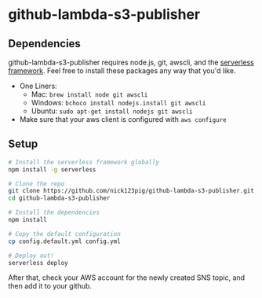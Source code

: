 github-lambda-s3-publisher
==========================

## Dependencies
github-lambda-s3-publisher requires node.js, git, awscli, and the [serverless framework](https://serverless.com/). Feel free to install these packages any way that you'd like.
   * One Liners: 
       * Mac: `brew install node git awscli`
       * Windows: `bchoco install nodejs.install git awscli`
       * Ubuntu: `sudo apt-get install nodejs git awscli`
   * Make sure that your aws client is configured with `aws configure`

## Setup
```bash
# Install the serverless framework globally
npm install -g serverless 

# Clone the repo
git clone https://github.com/nick123pig/github-lambda-s3-publisher.git 
cd github-lambda-s3-publisher

# Install the dependencies
npm install

# Copy the default configuration
cp config.default.yml config.yml

# Deploy out!
serverless deploy
```

After that, check your AWS account for the newly created SNS topic, and then add it to your github.
